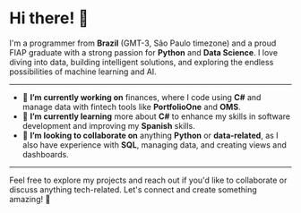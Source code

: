 # Hi there! 👋

I'm a programmer from **Brazil** (GMT-3, São Paulo timezone) and a proud FIAP graduate with a strong passion for **Python** and **Data Science**. I love diving into data, building intelligent solutions, and exploring the endless possibilities of machine learning and AI. 

---

- 🔭 **I’m currently working on** finances, where I code using **C#** and manage data with fintech tools like **PortfolioOne** and **OMS**.
- 🌱 **I’m currently learning** more about **C#** to enhance my skills in software development and improving my **Spanish** skills.
- 👯 **I’m looking to collaborate on** anything **Python** or **data-related**, as I also have experience with **SQL**, managing data, and creating views and dashboards.

---

Feel free to explore my projects and reach out if you'd like to collaborate or discuss anything tech-related. Let's connect and create something amazing! 🚀
